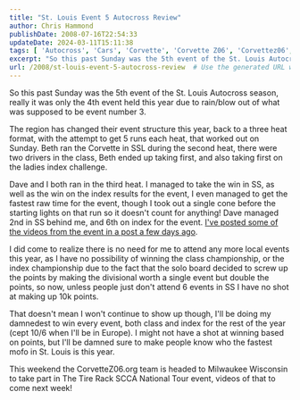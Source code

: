 ```yaml
---
title: "St. Louis Event 5 Autocross Review"
author: Chris Hammond
publishDate: 2008-07-16T22:54:33
updateDate: 2024-03-11T15:11:38
tags: [ 'Autocross', 'Cars', 'Corvette', 'Corvette Z06', 'Corvettez06', 'CorvetteZ06org', 'Video', 'Videos' ]
excerpt: "So this past Sunday was the 5th event of the St. Louis Autocross season, really it was only the 4th event held this year due to rain/blow out of what was supposed to be event number 3. The region has changed their event structure this year, back to a three heat format, with the attempt to get 5 runs each heat, that worked out on Sunday. Beth ran the Corvette in SSL during the second heat, there were two drivers in the class, Beth ended up taking first, and also taking first on the ladies index challenge. Dave and I both ran in the third heat. I managed to take the win in SS, as well as the win on the index results for the event, I even managed to get the fastest raw time for the event, though I took out a single cone before the starting lights on that run so it doesn't count for anything! Dave managed 2nd in SS behind me, and 6th on index for the event. I've posted some of the videos from the event in a post a few days ago. I did come to realize there is no need for me to attend any more local events this year, as I have no possibility of winning the class championship, or the index championship due to the fact that the solo board decided to screw up the points by making the divisional worth a single event but double the points, so now, unless people just don't attend 6 events in SS I have no shot at making up 10k points. That doesn't mean I won't continue to show up though, I'll be doing my damnedest to win every event, both class and index for the rest of the year (cept 10/6 when I'll be in Europe). I might not have a shot at winning based on points, but I'll be damned sure to make people know who the fastest mofo in St. Louis is this year. This weekend the CorvetteZ06.org team is headed to Milwaukee Wisconsin to take part in The Tire Rack SCCA National Tour event, videos of that to come next week!"
url: /2008/st-louis-event-5-autocross-review  # Use the generated URL with year
---
```

<p>So this past Sunday was the 5th event of the St. Louis Autocross season, really it was only the 4th event held this year due to rain/blow out of what was supposed to be event number 3.</p> <p>The region has changed their event structure this year, back to a three heat format, with the attempt to get 5 runs each heat, that worked out on Sunday. Beth ran the Corvette in SSL during the second heat, there were two drivers in the class, Beth ended up taking first, and also taking first on the ladies index challenge.</p> <p>Dave and I both ran in the third heat. I managed to take the win in SS, as well as the win on the index results for the event, I even managed to get the fastest raw time for the event, though I took out a single cone before the starting lights on that run so it doesn't count for anything! Dave managed 2nd in SS behind me, and 6th on index for the event. <a href="https://www.corvettez06.org/itemlink.aspx?itemId=111">I've posted some of the videos from the event in a post a few days ago</a>.</p> <p>I did come to realize there is no need for me to attend any more local events this year, as I have no possibility of winning the class championship, or the index championship due to the fact that the solo board decided to screw up the points by making the divisional worth a single event but double the points, so now, unless people just don't attend 6 events in SS I have no shot at making up 10k points.</p> <p>That doesn't mean I won't continue to show up though, I'll be doing my damnedest to win every event, both class and index for the rest of the year (cept 10/6 when I'll be in Europe). I might not have a shot at winning based on points, but I'll be damned sure to make people know who the fastest mofo in St. Louis is this year.</p> <p>This weekend the CorvetteZ06.org team is headed to Milwaukee Wisconsin to take part in The Tire Rack SCCA National Tour event, videos of that to come next week!</p>
